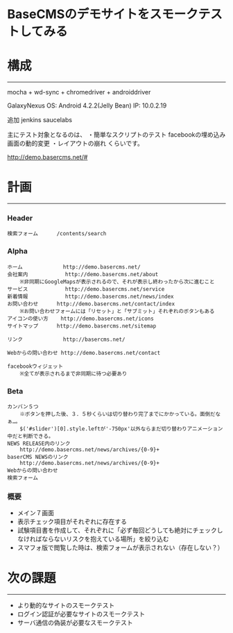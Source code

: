  BaseCMSのデモサイトをスモークテストしてみる
=============================================


 # 構成 #
--------------

mocha + wd-sync + chromedriver + androiddriver


GalaxyNexus
	OS: Android 4.2.2(Jelly Bean)
	IP: 10.0.2.19

追加
	jenkins
	saucelabs

主にテスト対象となるのは、
	・簡単なスクリプトのテスト
		facebookの埋め込み
		画面の動的変更
	・レイアウトの崩れ
くらいです。

http://demo.basercms.net/#

 # 計画 #
----------

### Header ###
	検索フォーム		/contents/search

### Alpha ###
	ホーム				http://demo.basercms.net/
	会社案内			http://demo.basercms.net/about
		※非同期にGoogleMapsが表示されるので、それが表示し終わったから次に進むこと
	サービス			http://demo.basercms.net/service
	新着情報			http://demo.basercms.net/news/index
	お問い合わせ		http://demo.basercms.net/contact/index
		※お問い合わせフォームには「リセット」と「サブミット」それぞれのボタンもある
	アイコンの使い方	http://demo.basercms.net/icons
	サイトマップ		http://demo.basercms.net/sitemap

	リンク				http://basercms.net/

	Webからの問い合わせ	http://demo.basercms.net/contact

	facebookウィジェット
		※全てが表示されるまで非同期に待つ必要あり

### Beta ###
	カンバン５つ
		※ボタンを押した後、３．５秒くらいは切り替わり完了までにかかっている。面倒だなぁ…。
		$('#slider')[0].style.leftが'-750px'以外ならまだ切り替わりアニメーション中だと判断できる。
	NEWS RELEASE内のリンク
		http://demo.basercms.net/news/archives/{0-9}+
	baserCMS NEWSのリンク
		http://demo.basercms.net/news/archives/{0-9}+
	Webからの問い合わせ
	検索フォーム

### 概要 ###

+ メイン７画面
+ 表示チェック項目がそれぞれに存在する
+ 試験項目書を作成して、それぞれに「必ず毎回どうしても絶対にチェックしなければならないリスクを抱えている場所」を絞り込む
+ スマフォ版で閲覧した時は、検索フォームが表示されない（存在しない？）


 # 次の課題 #
--------------

+ より動的なサイトのスモークテスト
+ ログイン認証が必要なサイトのスモークテスト
+ サーバ通信の偽装が必要なスモークテスト
